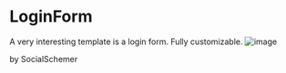 # LoginForm

A very interesting template is a login form. Fully customizable.
![image](https://github.com/SocialSchemer/LoginForm/assets/143866912/a690d238-74ac-405d-8622-99a9da3278bb)

by SocialSchemer
